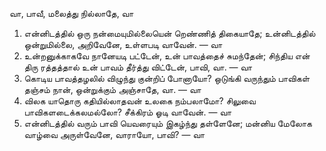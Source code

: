 
வா, பாவீ, மலைத்து நில்லாதே, வா
1. என்னிடத்தில் ஒரு நன்மையுமில்லையென்
 றெண்ணித் திகையாதே;
 உன்னிடத்தில் ஒன்றுமில்லை, அறிவேனே,
 உள்ளபடி வாவேன். — வா
 2. உன்றனுக்காகவே நானேயடி பட்டேன்,
 உன் பாவத்தைச் சுமந்தேன்;
 சிந்திய என் திரு ரத்தத்தால் உன் பாவம்
 தீர்த்து விட்டேன், பாவி, வா. — வா
 3. கொடிய பாவத்தழலில் விழுந்து
 குன்றிப் போனாயோ?
 ஒடுங்கி வருந்தும் பாவிகள் தஞ்சம் நான்,
 ஒன்றுக்கும் அஞ்சாதே, வா. — வா
 4. விலக யாதொரு கதியில்லாதவன்
 உலகை நம்பலாமோ?
 சிலுவை பாவிகளடைக்கலமல்லோ?
 சீக்கிரம் ஓடி வாவேன். — வா
 5. என்னிடத்தில் வரும் பாவி யெவரையும்
 இகழ்ந்து தள்ளேனே;
 மன்னிய மேலோக வாழ்வை அருள்வேனே,
 வாராயோ, பாவி? — வா 


